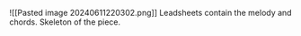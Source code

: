 ![[Pasted image 20240611220302.png]]
Leadsheets contain the melody and chords. Skeleton of the piece.